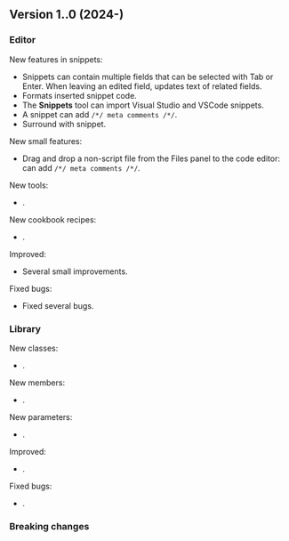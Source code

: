 ## Version 1..0 (2024-)

### Editor
New features in snippets:
- Snippets can contain multiple fields that can be selected with Tab or Enter. When leaving an edited field, updates text of related fields.
- Formats inserted snippet code.
- The **Snippets** tool can import Visual Studio and VSCode snippets.
- A snippet can add `/*/ meta comments /*/`.
- Surround with snippet.

New small features:
- Drag and drop a non-script file from the Files panel to the code editor: can add `/*/ meta comments /*/`.

New tools:
- .

New cookbook recipes:
- .

Improved:
- Several small improvements.

Fixed bugs:
- Fixed several bugs.

### Library
New classes:
- .

New members:
- .

New parameters:
- .

Improved:
- .

Fixed bugs:
- .

### Breaking changes
